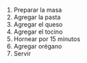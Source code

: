 1. Preparar la masa
2. Agregar la pasta
3. Agregar el queso
4. Agregar el tocino
5. Hornear por 15 minutos
6. Agregar orégano
7. Servir